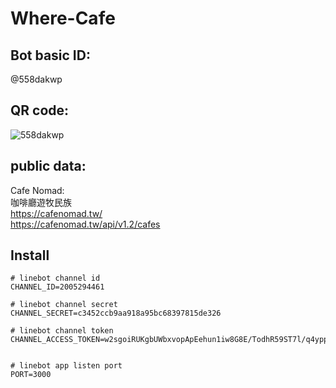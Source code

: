 # Where-Cafe
## Bot basic ID: <br>
@558dakwp
<br>
## QR code:<br>

![558dakwp](https://github.com/GUANNIANZIH/Where-Cafe/assets/164139266/62cdd660-1efd-4899-a591-ba8e23f08d95)
<br>
## public data:
Cafe Nomad:
<br>
咖啡廳遊牧民族
<br>
https://cafenomad.tw/
<br>
https://cafenomad.tw/api/v1.2/cafes


## Install

    # linebot channel id
    CHANNEL_ID=2005294461

    # linebot channel secret
    CHANNEL_SECRET=c3452ccb9aa918a95bc68397815de326

    # linebot channel token
    CHANNEL_ACCESS_TOKEN=w2sgoiRUKgbUWbxvopApEehun1iw8G8E/TodhR59ST7l/q4yppQtFDztPHFhlGAjiWPSR2IPEgmowgbS0Mi6s5qZq8lTcCQby/UZrQAA6pcO35iGS8fr+IlQywgdsEJE4HCflXUyqau8rJivHiVuzQdB04t89/1O/w1cDnyilFU=


    # linebot app listen port
    PORT=3000





